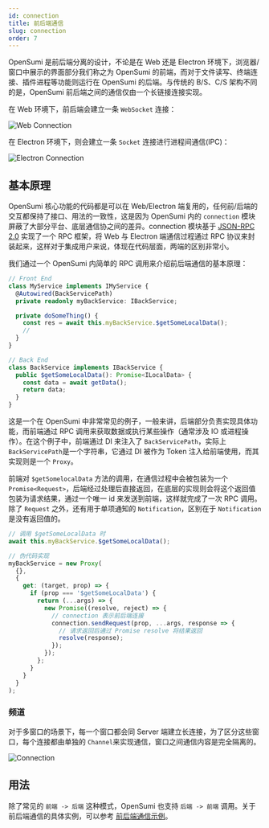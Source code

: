 ```yaml
---
id: connection
title: 前后端通信
slug: connection
order: 7
---
```


OpenSumi 是前后端分离的设计，不论是在 Web 还是 Electron 环境下，浏览器/窗口中展示的界面部分我们称之为 OpenSumi 的前端，而对于文件读写、终端连接、插件进程等功能则运行在 OpenSumi 的后端。与传统的 B/S、C/S 架构不同的是，OpenSumi 前后端之间的通信仅由一个长链接连接实现。

在 Web 环境下，前后端会建立一条 `WebSocket` 连接：

![Web Connection](https://img.alicdn.com/imgextra/i3/O1CN01QiEuJD1QeVE2NkPMY_!!6000000002001-55-tps-182-243.svg)

在 Electron 环境下，则会建立一条 `Socket` 连接进行进程间通信(IPC)：

![Electron Connection](https://img.alicdn.com/imgextra/i3/O1CN01zDX6Wg1tjeXHaqyjQ_!!6000000005938-55-tps-232-242.svg)

## 基本原理

OpenSumi 核心功能的代码都是可以在 Web/Electron 端复用的，任何前/后端的交互都保持了接口、用法的一致性，这是因为 OpenSumi 内的 `connection` 模块屏蔽了大部分平台、底层通信协之间的差异。connection 模块基于 [JSON-RPC 2.0](https://www.jsonrpc.org/specification) 实现了一个 RPC 框架，将 Web 与 Electron 端通信过程通过 RPC 协议来封装起来，这样对于集成用户来说，体现在代码层面，两端的区别非常小。

我们通过一个 OpenSumi 内简单的 RPC 调用来介绍前后端通信的基本原理：

```typescript
// Front End
class MyService implements IMyService {
  @Autowired(BackServicePath)
  private readonly myBackService: IBackService;

  private doSomeThing() {
    const res = await this.myBackService.$getSomeLocalData();
    //
  }
}

// Back End
class BackService implements IBackService {
  public $getSomeLocalData(): Promise<ILocalData> {
    const data = await getData();
    return data;
  }
}
```

这是一个在 OpenSumi 中非常常见的例子，一般来讲，后端部分负责实现具体功能，而前端通过 RPC 调用来获取数据或执行某些操作（通常涉及 IO 或进程操作）。在这个例子中，前端通过 DI 来注入了 `BackServicePath`，实际上 `BackServicePath`是一个字符串，它通过 DI 被作为 Token 注入给前端使用，而其实现则是一个 `Proxy`。

前端对 `$getSomelocalData` 方法的调用，在通信过程中会被包装为一个 `Promise<Request>`，后端经过处理后直接返回，在底层的实现则会将这个返回值包装为请求结果，通过一个唯一 id 来发送到前端，这样就完成了一次 RPC 调用。除了 `Request` 之外，还有用于单项通知的 `Notification`，区别在于 `Notification` 是没有返回值的。

```typescript
// 调用 $getSomeLocalData 时
await this.myBackService.$getSomeLocalData();

// 伪代码实现
myBackService = new Proxy(
  {},
  {
    get: (target, prop) => {
      if (prop === '$getSomeLocalData') {
        return (...args) => {
          new Promise((resolve, reject) => {
            // connection 表示前后端连接
            connection.sendRequest(prop, ...args, response => {
              // 请求返回后通过 Promise resolve 将结果返回
              resolve(response);
            });
          });
        };
      }
    }
  }
);
```

### 频道

对于多窗口的场景下，每一个窗口都会同 Server 端建立长连接，为了区分这些窗口，每个连接都由单独的 `Channel`来实现通信，窗口之间通信内容是完全隔离的。

![Connection](https://img.alicdn.com/imgextra/i2/O1CN01aN1VYn1dkzqWPK2ev_!!6000000003775-55-tps-825-362.svg)

## 用法

除了常见的 `前端 -> 后端` 这种模式，OpenSumi 也支持 `后端 -> 前端` 调用。关于前后端通信的具体实例，可以参考 [前后端通信示例](../../sample/connection-between-browser-and-node)。
